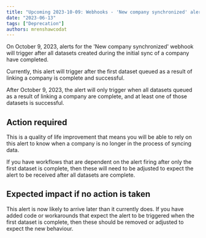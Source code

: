 ```yaml
---
title: "Upcoming 2023-10-09: Webhooks - 'New company synchronized' alert triggers after all datasets are complete"
date: "2023-06-13"
tags: ["Deprecation"]
authors: mrenshawcodat
---
```


On October 9, 2023, alerts for the 'New company synchronized' webhook will trigger after all datasets created during the initial sync of a company have completed.

<!--truncate-->

Currently, this alert will trigger after the first dataset queued as a result of linking a company is complete and successful. 

After October 9, 2023, the alert will only trigger when all datasets queued as a result of linking a company are complete, and at least one of those datasets is successful. 


## Action required​

This is a quality of life improvement that means you will be able to rely on this alert to know when a company is no longer in the process of syncing data. 

If you have workflows that are dependent on the alert firing after only the first dataset is complete, then these will need to be adjusted to expect the alert to be received after all datasets are complete.


## Expected impact if no action is taken​

This alert is now likely to arrive later than it currently does. If you have added code or workarounds that expect the alert to be triggered when the first dataset is complete, then these should be removed or adjusted to expect the new behaviour. 
